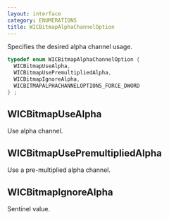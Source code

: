 ```yaml
---
layout: interface
category: ENUMERATIONS
title: WICBitmapAlphaChannelOption
---
```


Specifies the desired alpha channel usage.

```cpp
typedef enum WICBitmapAlphaChannelOption {
  WICBitmapUseAlpha,
  WICBitmapUsePremultipliedAlpha,
  WICBitmapIgnoreAlpha,
  WICBITMAPALPHACHANNELOPTIONS_FORCE_DWORD
} ;
```

## WICBitmapUseAlpha

Use alpha channel.

## WICBitmapUsePremultipliedAlpha

Use a pre-multiplied alpha channel.

## WICBitmapIgnoreAlpha

Sentinel value.
